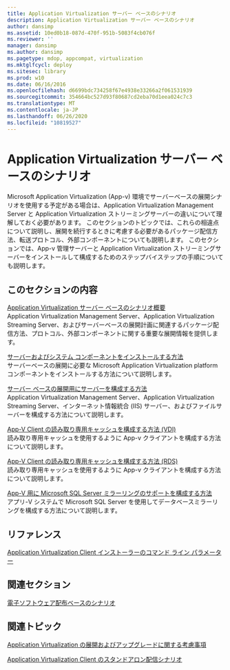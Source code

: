 ```yaml
---
title: Application Virtualization サーバー ベースのシナリオ
description: Application Virtualization サーバー ベースのシナリオ
author: dansimp
ms.assetid: 10ed0b18-087d-470f-951b-5083f4cb076f
ms.reviewer: ''
manager: dansimp
ms.author: dansimp
ms.pagetype: mdop, appcompat, virtualization
ms.mktglfcycl: deploy
ms.sitesec: library
ms.prod: w10
ms.date: 06/16/2016
ms.openlocfilehash: d6699bdc734258f67e4938e33266a2f061531939
ms.sourcegitcommit: 354664bc527d93f80687cd2eba70d1eea024c7c3
ms.translationtype: MT
ms.contentlocale: ja-JP
ms.lasthandoff: 06/26/2020
ms.locfileid: "10819527"
---
```

# Application Virtualization サーバー ベースのシナリオ


Microsoft Application Virtualization (App-v) 環境でサーバーベースの展開シナリオを使用する予定がある場合は、Application Virtualization Management Server と Application Virtualization ストリーミングサーバーの違いについて理解しておく必要があります。 このセクションのトピックでは、これらの相違点について説明し、展開を続行するときに考慮する必要があるパッケージ配信方法、転送プロトコル、外部コンポーネントについても説明します。 このセクションでは、App-v 管理サーバーと Application Virtualization ストリーミングサーバーをインストールして構成するためのステップバイステップの手順についても説明します。

## このセクションの内容


<a href="" id="application-virtualization-server-based-scenario-overview"></a>[Application Virtualization サーバー ベースのシナリオ概要](application-virtualization-server-based-scenario-overview.md)  
Application Virtualization Management Server、Application Virtualization Streaming Server、およびサーバーベースの展開計画に関連するパッケージ配信方法、プロトコル、外部コンポーネントに関する重要な展開情報を提供します。

<a href="" id="how-to-install-the-servers-and-system-components"></a>[サーバーおよびシステム コンポーネントをインストールする方法](how-to-install-the-servers-and-system-components.md)  
サーバーベースの展開に必要な Microsoft Application Virtualization platform コンポーネントをインストールする方法について説明します。

<a href="" id="how-to-configure-servers-for-server-based-deployment"></a>[サーバー ベースの展開用にサーバーを構成する方法](how-to-configure-servers-for-server-based-deployment.md)  
Application Virtualization Management Server、Application Virtualization Streaming Server、インターネット情報統合 (IIS) サーバー、およびファイルサーバーを構成する方法について説明します。

<a href="" id="how-to-configure-a-read-only-cache-on-the-app-v-client--vdi-"></a>[App-V Client の読み取り専用キャッシュを構成する方法 (VDI)](how-to-configure-a-read-only-cache-on-the-app-v-client--vdi-.md)  
読み取り専用キャッシュを使用するように App-v クライアントを構成する方法について説明します。

<a href="" id="how-to-configure-a-read-only-cache-on-the-app-v-client--rds-"></a>[App-V Client の読み取り専用キャッシュを構成する方法 (RDS)](how-to-configure-a-read-only-cache-on-the-app-v-client--rds--sp1.md)  
読み取り専用キャッシュを使用するように App-v クライアントを構成する方法について説明します。

<a href="" id="how-to-configure-microsoft-sql-server-mirroring-support-for-app-v"></a>[App-V 用に Microsoft SQL Server ミラーリングのサポートを構成する方法](how-to-configure-microsoft-sql-server-mirroring-support-for-app-v.md)  
アプリ-V システムで Microsoft SQL Server を使用してデータベースミラーリングを構成する方法について説明します。

## リファレンス


[Application Virtualization Client インストーラーのコマンド ライン パラメーター](application-virtualization-client-installer-command-line-parameters.md)

## 関連セクション


[電子ソフトウェア配布ベースのシナリオ](electronic-software-distribution-based-scenario.md)

## 関連トピック


[Application Virtualization の展開およびアップグレードに関する考慮事項](application-virtualization-deployment-and-upgrade-considerations.md)

[Application Virtualization Client のスタンドアロン配信シナリオ](stand-alone-delivery-scenario-for-application-virtualization-clients.md)

 

 






